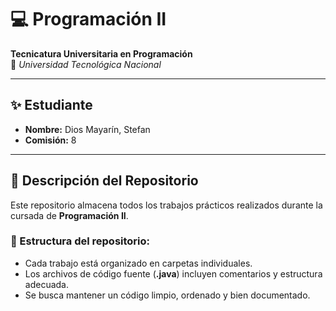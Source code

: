 # 💻 Programación II

**Tecnicatura Universitaria en Programación**  
📍 *Universidad Tecnológica Nacional*

---

## ✨ Estudiante

- **Nombre:** Dios Mayarín, Stefan  
- **Comisión:** 8  

---

## 📂 Descripción del Repositorio

Este repositorio almacena todos los trabajos prácticos realizados durante la cursada de **Programación II**.

### 📌 Estructura del repositorio:
- Cada trabajo está organizado en carpetas individuales.  
- Los archivos de código fuente (**.java**) incluyen comentarios y estructura adecuada.  
- Se busca mantener un código limpio, ordenado y bien documentado. 